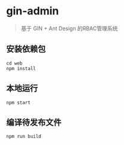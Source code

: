 # gin-admin

> 基于 GIN + Ant Design 的RBAC管理系统

## 安装依赖包

```
cd web
npm install
```

## 本地运行

```
npm start
```

## 编译待发布文件

```
npm run build
```
